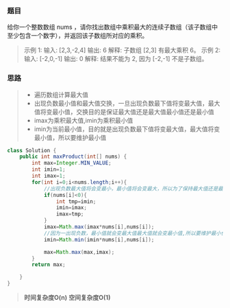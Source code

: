 ### 题目
给你一个整数数组 nums ，请你找出数组中乘积最大的连续子数组（该子数组中至少包含一个数字），并返回该子数组所对应的乘积。

>示例 1:
>输入: [2,3,-2,4]
>输出: 6
>解释: 子数组 [2,3] 有最大乘积 6。
>示例 2:
>输入: [-2,0,-1]
>输出: 0
>解释: 结果不能为 2, 因为 [-2,-1] 不是子数组。

### 思路
>- 遍历数组计算最大值
>- 出现负数最小值和最大值交换，一旦出现负数最下值将变最大值，最大值将变最小值，交换目的是保证最大值还是最大值最小值还是最小值
>- imax为乘积最大值,imin为乘积最小值
>- imin为当前最小值，目的就是出现负数最下值将变最大值，最大值将变最小值，所以要维护最小值

```java
class Solution {
    public int maxProduct(int[] nums) {
        int max=Integer.MIN_VALUE;
        int imin=1;
        int imax=1;
        for(int i=0;i<nums.length;i++){
            //出现负数最大值将会变最小，最小值将会变最大，所以为了保持最大值还是最大值最小值还是最小值，所以要交换
            if(nums[i]<0){
                int tmp=imin;
                imin=imax;
                imax=tmp;
            }
            imax=Math.max(imax*nums[i],nums[i]);
            //因为一出现负数，最小值就会变最大值最大值就会变最小值,所以要维护最小值
            imin=Math.min(imin*nums[i],nums[i]);

            max=Math.max(max,imax);
        }
        return max;

    }
}
```

>**时间复杂度O(n)**
>**空间复杂度O(1)**